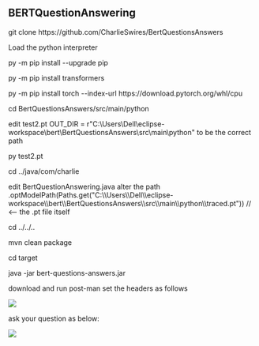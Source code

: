 BERTQuestionAnswering
---------------------

<p>git clone https://github.com/CharlieSwires/BertQuestionsAnswers</p>

<p>Load the <a src="https://www.python.org/downloads/">python interpreter</a></p>
<p>py -m pip install --upgrade pip</p>
<p>py -m pip install transformers</p>
<p>py -m pip install torch --index-url https://download.pytorch.org/whl/cpu</p>
<p>cd BertQuestionsAnswers/src/main/python</p>
<p>edit test2.pt OUT_DIR = r"C:\Users\Dell\eclipse-workspace\bert\BertQuestionsAnswers\src\main\python" to be the correct path</p>
<p>py test2.pt</p>
<p>cd ../java/com/charlie</p>
<p>edit BertQuestionAnswering.java alter the path 			    .optModelPath(Paths.get("C:\\Users\\Dell\\eclipse-workspace\\bert\\BertQuestionsAnswers\\src\\main\\python\\traced.pt")) // <-- the .pt file itself</p>
<p>cd ../../..</p>
<p>mvn clean package</p>
<p>cd target</p>
<p>java -jar bert-questions-answers.jar</p>
<p>download and run post-man set the headers as follows</p>
<p><image src="https://github.com/CharlieSwires/BertQuestionsAnswers/Screenshot 2025-08-09 044513.png" /></p>
<p>ask your question as below:</p>
<p><image src="https://github.com/CharlieSwires/BertQuestionsAnswers/Screenshot 2025-08-09 045237.png" /></p>

